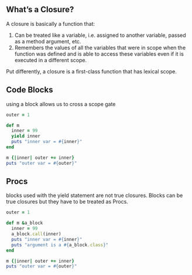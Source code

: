 What’s a Closure?
---
A closure is basically a function that:

1. Can be treated like a variable, i.e. assigned to another variable, passed as a method argument, etc.
2. Remembers the values of all the variables that were in scope when the function was defined and is able to access these variables even if it is executed in a different scope.

Put differently, a closure is a first-class function that has lexical scope.

Code Blocks
---
using a block allows us to cross a scope gate
```ruby
outer = 1

def m
  inner = 99
  yield inner
  puts "inner var = #{inner}"
end

m {|inner| outer += inner}
puts "outer var = #{outer}"
```
Procs
---
blocks used with the yield statement are not true closures. Blocks can be true closures but they have to be treated as Procs.
```ruby
outer = 1

def m &a_block
  inner = 99
  a_block.call(inner)
  puts "inner var = #{inner}"
  puts "argument is a #{a_block.class}"
end

m {|inner| outer += inner}
puts "outer var = #{outer}"
```
